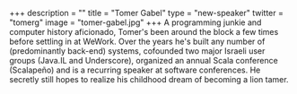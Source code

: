 +++
description = ""
title = "Tomer Gabel"
type = "new-speaker"
twitter = "tomerg"
image = "tomer-gabel.jpg"
+++
A programming junkie and computer history aficionado, Tomer's been around the block a few times before settling in at WeWork. Over the years he's built any number of (predominantly back-end) systems, cofounded two major Israeli user groups (Java.IL and Underscore), organized an annual Scala conference (Scalapeño) and is a recurring speaker at software conferences. He secretly still hopes to realize his childhood dream of becoming a lion tamer.